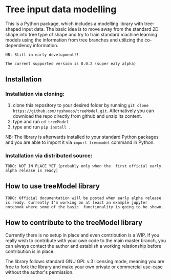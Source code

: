 # Tree input data modelling
This is a Python package, which includes a modelling library 
with tree-shaped input data. The basic idea is to move away
from the standard 2D shape into tree type of shape and try
to train standard machine learning models using the information
from tree branches and utilizing the co-dependency information.

```NB: Still in early development!!```

```The current supported version is 0.0.2 (super ealy alpha)```

## Installation

### Installation via cloning:

1. clone this repository to your desired folder by running
`git clone https://github.com/ryshoooo/treeModel.git`.
Alternatively you can download the repo directly from github
and unzip its content.
2. type and run `cd treeModel`
3. type and run `pip install .`

NB: The library is afterwards installed to your standard Python
packages and you are able to import it via `import treemodel`
command in Python.

### Installation via distributed source:

`TODO: NOT IN PLACE YET (probably only when the 
first official early alpha release is ready)`

## How to use treeModel library
`TODO: Official documentation will be posted when early
alpha release is ready. Currently I'm working on at least
an example jupyter notebook where some of the basic 
functionality is going to be shown.`


## How to contribute to the treeModel library
Currently there is no setup in place and even contribution
is a WIP. If you really wish to contribute with your own code
to the main master branch, you can always contact the author
and establish a working relationship before contribution
is in place.

The library follows standard GNU GPL v.3 licensing mode,
meaning you are free to fork the library and make your own
private or commercial use-case without the author's permission.
